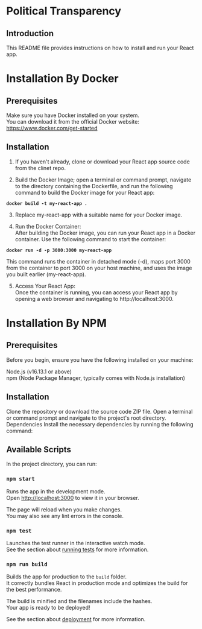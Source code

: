 # Political Transparency

## Introduction
This README file provides instructions on how to install and run your React app.

# Installation By Docker

## Prerequisites
Make sure you have Docker installed on your system. <br>
You can download it from the official Docker website: https://www.docker.com/get-started

## Installation
1. If you haven't already, clone or download your React app source code from the clinet repo.

2. Build the Docker Image; 
open a terminal or command prompt, navigate to the directory containing the Dockerfile, and run the following command to build the Docker image for your React app: <br>

**`
docker build -t my-react-app .
`**

3. Replace my-react-app with a suitable name for your Docker image.

4. Run the Docker Container:<br>
After building the Docker image, you can run your React app in a Docker container. Use the following command to start the container:

**`docker run -d -p 3000:3000 my-react-app`**

This command runs the container in detached mode (-d), maps port 3000 from the container to port 3000 on your host machine, and uses the image you built earlier (my-react-app).

5. Access Your React App:<br>
Once the container is running, you can access your React app by opening a web browser and navigating to http://localhost:3000.

# Installation By NPM

## Prerequisites
Before you begin, ensure you have the following installed on your machine:

Node.js (v16.13.1 or above)<br>
npm (Node Package Manager, typically comes with Node.js installation)

## Installation
Clone the repository or download the source code ZIP file.
Open a terminal or command prompt and navigate to the project's root directory.
Dependencies
Install the necessary dependencies by running the following command:
## Available Scripts

In the project directory, you can run:

### `npm start`

Runs the app in the development mode.\
Open [http://localhost:3000](http://localhost:3000) to view it in your browser.

The page will reload when you make changes.\
You may also see any lint errors in the console.

### `npm test`

Launches the test runner in the interactive watch mode.\
See the section about [running tests](https://facebook.github.io/create-react-app/docs/running-tests) for more information.

### `npm run build`

Builds the app for production to the `build` folder.\
It correctly bundles React in production mode and optimizes the build for the best performance.

The build is minified and the filenames include the hashes.\
Your app is ready to be deployed!

See the section about [deployment](https://facebook.github.io/create-react-app/docs/deployment) for more information.
